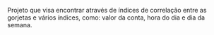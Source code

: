 Projeto que visa encontrar através de índices de correlação entre as gorjetas e vários índices, como: valor da conta, hora do dia e dia da semana.